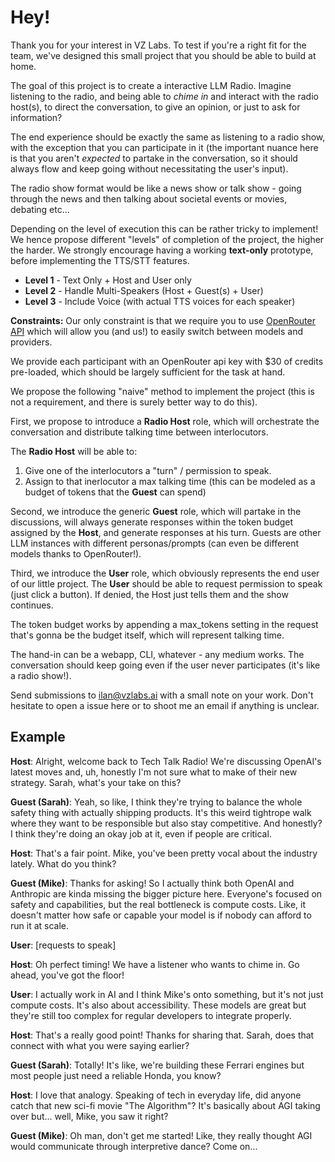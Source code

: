 # Hey!

Thank you for your interest in VZ Labs. To test if you're a right fit for the team, we've designed this small project that you should be able to build at home.

The goal of this project is to create a interactive LLM Radio. Imagine listening to the radio, and being able to *chime in* and interact with the radio host(s), to direct the conversation, to give an opinion, or just to ask for information? 

The end experience should be exactly the same as listening to a radio show, with the exception that you can participate in it (the important nuance here is that you aren't *expected* to partake in the conversation, so it should always flow and keep going without necessitating the user's input). 

The radio show format would be like a news show or talk show - going through the news and then talking about societal events or movies, debating etc...

Depending on the level of execution this can be rather tricky to implement! We hence propose different "levels" of completion of the project, the higher the harder. We strongly encourage having a working **text-only** prototype, before implementing the TTS/STT features.

- **Level 1** - Text Only + Host and User only 
- **Level 2** - Handle Multi-Speakers (Host + Guest(s) + User)
- **Level 3** - Include Voice (with actual TTS voices for each speaker)

**Constraints:** Our only constraint is that we require you to use [OpenRouter API](https://openrouter.ai/docs/) which will allow you (and us!) to easily switch between models and providers.

We provide each participant with an OpenRouter api key with $30 of credits pre-loaded, which should be largely sufficient for the task at hand. 

We propose the following "naive" method to implement the project (this is not a requirement, and there is surely better way to do this).

First, we propose to introduce a **Radio Host** role, which will orchestrate the conversation and distribute talking time between interlocutors.

The **Radio Host** will be able to:

1. Give one of the interlocutors a "turn" / permission to speak.
2. Assign to that inerlocutor a max talking time (this can be modeled as a budget of tokens that the **Guest** can spend)

Second, we introduce the generic **Guest** role, which will partake in the discussions, will always generate responses within the token budget assigned by the **Host**, and generate responses at his turn. Guests are other LLM instances with different personas/prompts (can even be different models thanks to OpenRouter!).

Third, we introduce the **User** role, which obviously represents the end user of our little project. The **User** should be able to request permission to speak (just click a button). If denied, the Host just tells them and the show continues.

The token budget works by appending a max_tokens setting in the request that's gonna be the budget itself, which will represent talking time. 


The hand-in can be a webapp, CLI, whatever - any medium works. The conversation should keep going even if the user never participates (it's like a radio show!).

Send submissions to [ilan@vzlabs.ai](mailto:ilan@vzlabs.ai) with a small note on your work. Don't hesitate to open a issue here or to shoot me an email if anything is unclear.

## Example

**Host**: Alright, welcome back to Tech Talk Radio! We're discussing OpenAI's latest moves and, uh, honestly I'm not sure what to make of their new strategy. Sarah, what's your take on this?

**Guest (Sarah)**: Yeah, so like, I think they're trying to balance the whole safety thing with actually shipping products. It's this weird tightrope walk where they want to be responsible but also stay competitive. And honestly? I think they're doing an okay job at it, even if people are critical.

**Host**: That's a fair point. Mike, you've been pretty vocal about the industry lately. What do you think?

**Guest (Mike)**: Thanks for asking! So I actually think both OpenAI and Anthropic are kinda missing the bigger picture here. Everyone's focused on safety and capabilities, but the real bottleneck is compute costs. Like, it doesn't matter how safe or capable your model is if nobody can afford to run it at scale.

**User**: [requests to speak]

**Host**: Oh perfect timing! We have a listener who wants to chime in. Go ahead, you've got the floor!

**User**: I actually work in AI and I think Mike's onto something, but it's not just compute costs. It's also about accessibility. These models are great but they're still too complex for regular developers to integrate properly.

**Host**: That's a really good point! Thanks for sharing that. Sarah, does that connect with what you were saying earlier?

**Guest (Sarah)**: Totally! It's like, we're building these Ferrari engines but most people just need a reliable Honda, you know? 

**Host**: I love that analogy. Speaking of tech in everyday life, did anyone catch that new sci-fi movie "The Algorithm"? It's basically about AGI taking over but... well, Mike, you saw it right?

**Guest (Mike)**: Oh man, don't get me started! Like, they really thought AGI would communicate through interpretive dance? Come on...
